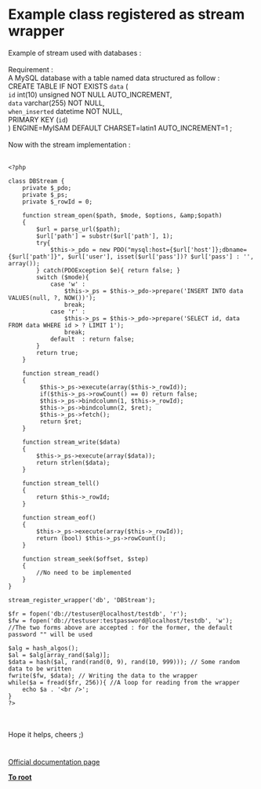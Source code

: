 # Example class registered as stream wrapper



Example of stream used with databases :<br><br>Requirement :<br>A MySQL database with a table named data structured as follow :<br>CREATE TABLE IF NOT EXISTS `data` (<br>  `id` int(10) unsigned NOT NULL AUTO_INCREMENT,<br>  `data` varchar(255) NOT NULL,<br>  `when_inserted` datetime NOT NULL,<br>  PRIMARY KEY (`id`)<br>) ENGINE=MyISAM  DEFAULT CHARSET=latin1 AUTO_INCREMENT=1 ;<br><br>Now with the stream implementation :<br><br>

```
<?php

class DBStream {
    private $_pdo;
    private $_ps;
    private $_rowId = 0;

    function stream_open($path, $mode, $options, &amp;$opath)
    {
        $url = parse_url($path);
        $url['path'] = substr($url['path'], 1);
        try{
            $this->_pdo = new PDO("mysql:host={$url['host']};dbname={$url['path']}", $url['user'], isset($url['pass'])? $url['pass'] : '', array());
        } catch(PDOException $e){ return false; }
        switch ($mode){
            case 'w' : 
                $this->_ps = $this->_pdo->prepare('INSERT INTO data VALUES(null, ?, NOW())');
                break;
            case 'r' : 
                $this->_ps = $this->_pdo->prepare('SELECT id, data FROM data WHERE id > ? LIMIT 1');
                break;
            default  : return false;
        }
        return true;
    }

    function stream_read()
    {
         $this->_ps->execute(array($this->_rowId));
         if($this->_ps->rowCount() == 0) return false;
         $this->_ps->bindcolumn(1, $this->_rowId);
         $this->_ps->bindcolumn(2, $ret);
         $this->_ps->fetch();
         return $ret;
    }

    function stream_write($data)
    {
        $this->_ps->execute(array($data));
        return strlen($data);
    }

    function stream_tell()
    {
        return $this->_rowId;
    }

    function stream_eof()
    {
        $this->_ps->execute(array($this->_rowId));
        return (bool) $this->_ps->rowCount();
    }

    function stream_seek($offset, $step)
    {
        //No need to be implemented
    }
}

stream_register_wrapper('db', 'DBStream');

$fr = fopen('db://testuser@localhost/testdb', 'r');
$fw = fopen('db://testuser:testpassword@localhost/testdb', 'w');
//The two forms above are accepted : for the former, the default password "" will be used

$alg = hash_algos();
$al = $alg[array_rand($alg)];
$data = hash($al, rand(rand(0, 9), rand(10, 999))); // Some random data to be written
fwrite($fw, $data); // Writing the data to the wrapper
while($a = fread($fr, 256)){ //A loop for reading from the wrapper
    echo $a . '<br />';
}
?>
```
<br><br>Hope it helps, cheers ;)  

#

[Official documentation page](https://www.php.net/manual/en/stream.streamwrapper.example-1.php)

**[To root](/README.md)**